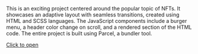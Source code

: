 
This is an exciting project centered around the popular topic of NFTs. It showcases an adaptive layout with seamless transitions, created using HTML and SCSS languages. The JavaScript components include a burger menu, a header color change on scroll, and a rendered section of the HTML code. The entire project is built using Parcel, a bundler tool.


[Сlick to open](https://vadym-prydatok.github.io/NFT/)
